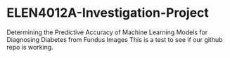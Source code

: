 # ELEN4012A-Investigation-Project
Determining the Predictive Accuracy of Machine Learning Models for Diagnosing Diabetes from Fundus Images
This is a test to see if our github repo is working. 